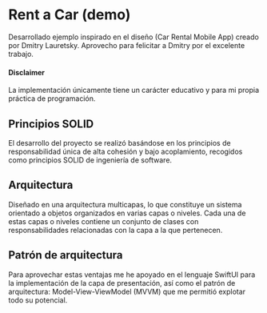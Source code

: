 # Rent a Car (demo)

Desarrollado ejemplo inspirado en el diseño (Car Rental Mobile App) creado por Dmitry Lauretsky. Aprovecho para felicitar a Dmitry por el excelente trabajo. 

#### Disclaimer
La implementación únicamente tiene un carácter educativo y para mi propia práctica de programación.

## Principios SOLID 
El desarrollo del proyecto se realizó basándose en los principios de responsabilidad única de alta cohesión y bajo acoplamiento, recogidos como principios SOLID de ingeniería de software.  

## Arquitectura 
Diseñado en una arquitectura multicapas, lo que constituye un sistema orientado a objetos organizados en varias capas o niveles. Cada una de estas capas o niveles contiene un conjunto de clases con responsabilidades relacionadas con la capa a la que pertenecen.  

## Patrón de arquitectura  
Para aprovechar estas ventajas me he apoyado en el lenguaje SwiftUI para la implementación de la capa de presentación, así como el patrón de arquitectura: Model-View-ViewModel (MVVM) que me permitió explotar todo su potencial. 